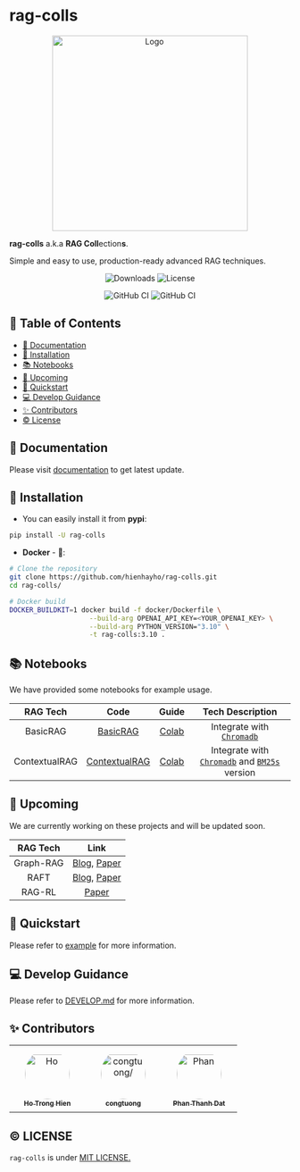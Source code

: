 # rag-colls

<p align="center">
  <img src="assets/Final_logo.png" alt="Logo" width="350"/>
</p>

**rag-colls** a.k.a **RAG Coll**ection**s**.

Simple and easy to use, production-ready advanced RAG techniques.

<div align="center">

![Downloads](https://img.shields.io/pypi/dm/rag_colls) ![License](https://img.shields.io/badge/license-MIT-green)

![GitHub CI](https://github.com/hienhayho/rag-colls/actions/workflows/docker-build.yml/badge.svg) ![GitHub CI](https://github.com/hienhayho/rag-colls/actions/workflows/installation-testing.yml/badge.svg)

</div>

## 📑 Table of Contents

- [📖 Documentation](#-documentation)
- [🔧 Installation](#-installation)
- [📚 Notebooks](#-notebooks)
- [🚀 Upcoming](#-upcoming)
- [🎉 Quickstart](#-quickstart)
- [💻 Develop Guidance](#-develop-guidance)
- [✨ Contributors](#-contributors)
- [©️ License](#️-license)

## 📖 Documentation

Please visit [documentation](https://rag-colls.readthedocs.io/en/latest/) to get latest update.

## 🔧 Installation

- You can easily install it from **pypi**:

```bash
pip install -U rag-colls
```

- **Docker** - 🐳:

```bash
# Clone the repository
git clone https://github.com/hienhayho/rag-colls.git
cd rag-colls/

# Docker build
DOCKER_BUILDKIT=1 docker build -f docker/Dockerfile \
                    --build-arg OPENAI_API_KEY=<YOUR_OPENAI_KEY> \
                    --build-arg PYTHON_VERSION="3.10" \
                    -t rag-colls:3.10 .
```

## 📚 Notebooks

We have provided some notebooks for example usage.

|   RAG Tech    |                      Code                      |                                       Guide                                        |                                                            Tech Description                                                            |
| :-----------: | :--------------------------------------------: | :--------------------------------------------------------------------------------: | :------------------------------------------------------------------------------------------------------------------------------------: |
|   BasicRAG    |     [BasicRAG](./rag_colls/rags/basic_rag)     | [Colab](https://colab.research.google.com/drive/19hzGSQqx-LIsSbnNkV71ipRAIiFingvP) |                             Integrate with [`Chromadb`](rag_colls/databases/vector_databases/chromadb.py)                              |
| ContextualRAG | [ContextualRAG](rag_colls/rags/contextual_rag) | [Colab](https://colab.research.google.com/drive/1vT2Wl8FzYt25_4CMMg-2vcF4y17iTSjO) | Integrate with [`Chromadb`](rag_colls/databases/vector_databases/chromadb.py) and [`BM25s`](rag_colls/databases/bm25/bm25s.py) version |

## 🚀 Upcoming

We are currently working on these projects and will be updated soon.

| RAG Tech |                                                                                Link                                                                                 |
| :------: | :-----------------------------------------------------------------------------------------------------------------------------------------------------------------: |
| Graph-RAG | [Blog](https://microsoft.github.io/graphrag/), [Paper](https://arxiv.org/pdf/2404.16130) |
|   RAFT   | [Blog](https://techcommunity.microsoft.com/blog/aiplatformblog/raft-a-new-way-to-teach-llms-to-be-better-at-rag/4084674), [Paper](https://arxiv.org/pdf/2403.10131) |
|  RAG-RL  |                                                              [Paper](https://arxiv.org/pdf/2503.12759)                                                              |

## 🎉 Quickstart

Please refer to [example](./examples) for more information.

## 💻 Develop Guidance

Please refer to [DEVELOP.md](./DEVELOP.md) for more information.

## ✨ Contributors

<table>
<tr>
    <td align="center" style="word-wrap: break-word; width: 120.0; height: 120.0">
        <a href=https://github.com/hienhayho>
            <img src=https://avatars.githubusercontent.com/u/115549171?v=4 width="80;"  style="border-radius:50%;align-items:center;justify-content:center;overflow:hidden;padding-top:10px" alt=Ho Trong Hien/>
            <br />
            <sub style="font-size:12px"><b>Ho Trong Hien</b></sub>
        </a>
    </td>
    <td align="center" style="word-wrap: break-word; width: 120.0; height: 120.0">
        <a href=https://github.com/congtuong>
            <img src=https://avatars.githubusercontent.com/u/132115321?v=4 width="80;"  style="border-radius:50%;align-items:center;justify-content:center;overflow:hidden;padding-top:10px" alt=congtuong/>
            <br />
            <sub style="font-size:12px"><b>congtuong</b></sub>
        </a>
    </td>
    <td align="center" style="word-wrap: break-word; width: 120.0; height: 120.0">
        <a href=https://github.com/datheobc123>
            <img src=https://avatars.githubusercontent.com/u/142462660?v=4 width="80;"  style="border-radius:50%;align-items:center;justify-content:center;overflow:hidden;padding-top:10px" alt=Phan Thanh Dat/>
            <br />
            <sub style="font-size:12px"><b>Phan Thanh Dat</b></sub>
        </a>
    </td>
</tr>
</table>

## ©️ LICENSE

`rag-colls` is under [MIT LICENSE.](./LICENSE)
